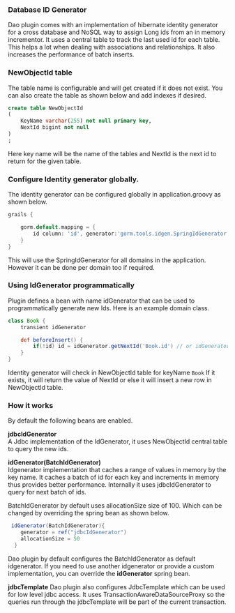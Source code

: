 
### Database ID Generator
Dao plugin comes with an implementation of hibernate identity generator for a cross database and NoSQL way to assign Long ids from an in memory incrementor. It uses a central table to track the last used id for each table. This helps a lot when dealing with associations and relationships. It also increases the performance of batch inserts.

### NewObjectId table
The table name is configurable and will get created if it does not exist. You can also create the table as shown below and add indexes if desired.

```sql
create table NewObjectId
(
	KeyName varchar(255) not null primary key,
	NextId bigint not null
)
;

```

Here key name will be the name of the tables and NextId is the next id to return for the given table.

### Configure Identity generator globally.
The identity generator can be configured globally in application.groovy as shown below.


```groovy
grails {

	gorm.default.mapping = {
		id column: 'id', generator:'gorm.tools.idgen.SpringIdGenerator'
	}
}

```

This will use the SpringIdGenerator for all domains in the application. However it can be done per domain too if required.

### Using IdGenerator programmatically
Plugin defines a bean with name idGenerator that can be used to programmatically generate new Ids.
Here is an example domain class.

```groovy
class Book {
    transient idGenerator

    def beforeInsert() {
        if(!id) id = idGenerator.getNextId('Book.id') // or idGenerator.getNextId(this)
    }
}

```

Identity generator will check in NewObjectId table for keyName ```Book``` If it exists, it will return the value of NextId or else it will insert a new row in NewObjectId table.

### How it works

By default the following beans are enabled.

**jdbcIdGenerator**  
A Jdbc implementation of the IdGenerator, it uses NewObjectId central table to query the new ids.

**idGenerator(BatchIdGenerator)**  
Idgenerator implementation that caches a range of values in memory by the key name. It caches a batch of id for each key and increments in memory thus provides better performance.
Internally it uses jdbcIdGenerator to query for next batch of ids.

BatchIdGenerator by default uses allocationSize size of 100. Which can be changed by overriding the spring bean as shown below.

```groovy
 idGenerator(BatchIdGenerator){
    generator = ref("jdbcIdGenerator")
    allocationSize = 50
  }

```

Dao plugin by default configures the BatchIdGenerator as default idgenerator. If you need to use another idgenerator or provide a custom implementation, you can override the **idGenerator** spring bean.




**jdbcTemplate**
Dao plugin also configures JdbcTemplate which can be used for low level jdbc access. It uses TransactionAwareDataSourceProxy so the queries run through the jdbcTemplate will be part of the current transaction.
